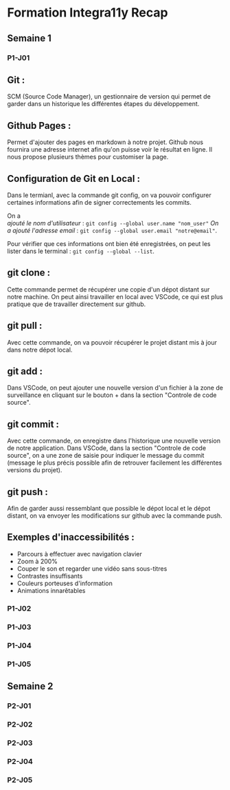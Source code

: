 # Formation Integra11y Recap

## Semaine 1

### **P1-J01**

Git :
-
SCM (Source Code Manager), un gestionnaire de version qui permet de garder dans un historique les différentes étapes du développement.

Github Pages : 
-
Permet d'ajouter des pages en markdown à notre projet. Github nous fournira une adresse internet afin qu'on puisse voir le résultat en ligne. Il nous propose plusieurs thèmes pour customiser la page.

Configuration de Git en Local :
-
 Dans le termianl, avec la commande git config, on va pouvoir configurer certaines informations afin de signer correctements les commits.

On a <br/>
*ajouté le nom d'utilisateur* : ```git config --global user.name "nom_user"``` 
*On a ajouté l'adresse email* : ```git config --global user.email "notre@email"```.

Pour vérifier que ces informations ont bien été enregistrées, on peut les lister dans le terminal : ```git config --global --list```.


**git clone** : 
-
Cette commande permet de récupérer une copie d'un dépot distant sur notre machine. On peut ainsi travailler en local avec VSCode, ce qui est plus pratique que de travailler directement sur github.

**git pull** : 
-
Avec cette commande, on va pouvoir récupérer le projet distant mis à jour dans notre dépot local.

**git add** : 
-
Dans VSCode, on peut ajouter une nouvelle version d'un fichier à la zone de surveillance en cliquant sur le bouton + dans la section "Controle de code source".

**git commit** : 
-
Avec cette commande, on enregistre dans l'historique une nouvelle version de notre application. Dans VSCode, dans la section "Controle de code source", on a une zone de saisie pour indiquer le message du commit (message le plus précis possible afin de retrouver facilement les différentes versions du projet).

**git push** : 
-
Afin de garder aussi ressemblant que possible le dépot local et le dépot distant, on va envoyer les modifications sur github avec la commande push.

**Exemples d'inaccessibilités** :
-
- Parcours à effectuer avec navigation clavier
- Zoom à 200%
- Couper le son et regarder une vidéo sans sous-titres
- Contrastes insuffisants
- Couleurs porteuses d'information
- Animations innarêtables


### P1-J02

### P1-J03

### P1-J04

### P1-J05

## Semaine 2

### P2-J01

### P2-J02

### P2-J03

### P2-J04

### P2-J05